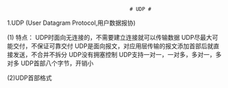 											# UDP #


1.UDP (User Datagram Protocol,用户数据报协)

(1) 特点：
UDP时面向无连接的，不需要建立连接就可以传输数据
UDP尽最大可能交付，不保证可靠交付
UDP是面向报文，对应用层传输的报文添加首部后就直接发送，不合并不拆分
UDP没有拥塞控制
UDP支持一对一，一对多，多对一，多对多
UDP首部八个字节，开销小


(2)UDP首部格式


